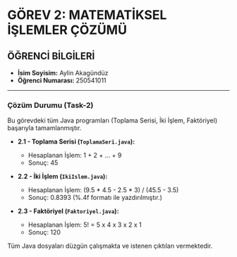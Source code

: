 # GÖREV 2: MATEMATİKSEL İŞLEMLER ÇÖZÜMÜ

## ÖĞRENCİ BİLGİLERİ
* **İsim Soyisim:** Aylin Akagündüz
* **Öğrenci Numarası:** 250541011

---

### Çözüm Durumu (Task-2)
Bu görevdeki tüm Java programları (Toplama Serisi, İki İşlem, Faktöriyel) başarıyla tamamlanmıştır.

* **2.1 - Toplama Serisi (`ToplamaSeri.java`):**
  * Hesaplanan İşlem: 1 + 2 + ... + 9
  * Sonuç: 45

* **2.2 - İki İşlem (`IkiIslem.java`):**
  * Hesaplanan İşlem: (9.5 * 4.5 - 2.5 * 3) / (45.5 - 3.5)
  * Sonuç: 0.8393 (%.4f formatı ile yazdırılmıştır.)

* **2.3 - Faktöriyel (`Faktoriyel.java`):**
  * Hesaplanan İşlem: 5! = 5 x 4 x 3 x 2 x 1
  * Sonuç: 120

Tüm Java dosyaları düzgün çalışmakta ve istenen çıktıları vermektedir. 